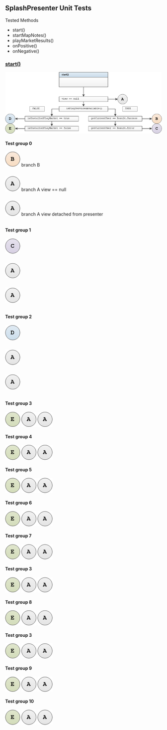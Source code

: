 ## SplashPresenter Unit Tests

Tested Methods

-  start()
- startMapNotes()
- playMarketResults()
- onPositive()
- onNegative()

### <u>start()</u>

![](unit/splash_presenter_start.png)

#### Test group 0	

![](unit/b.png)  branch B

```

```

![](unit/a.png)	branch A 	view == null

```

```

![](unit/a.png)	branch A	view detached from presenter

```

```

#### Test group 1

 ![](unit/c.png)

```

```

![](unit/a.png) 

```

```

![](unit/a.png) 

```

```

#### Test group 2

![](unit/d.png) 

```

```

![](unit/a.png) 

```

```

![](unit/a.png)  

```

```

#### Test group 3

![](unit/e.png) 
![](unit/a.png) 
![](unit/a.png) 

#### Test group 4

![](unit/e.png) 
![](unit/a.png) 
![](unit/a.png) 

#### Test group 5

![](unit/e.png) 
![](unit/a.png) 
![](unit/a.png) 

#### Test group 6

![](unit/e.png) 
![](unit/a.png) 
![](unit/a.png) 

#### Test group 7

![](unit/e.png) 
![](unit/a.png) 
![](unit/a.png) 

#### Test group 3

![](unit/e.png) 
![](unit/a.png) 
![](unit/a.png) 

#### Test group 8

![](unit/e.png) 
![](unit/a.png) 
![](unit/a.png) 

#### Test group 3

![](unit/e.png) 
![](unit/a.png) 
![](unit/a.png) 

#### Test group 9

![](unit/e.png) 
![](unit/a.png) 
![](unit/a.png) 

#### Test group 10

![](unit/e.png) 
![](unit/a.png) 
![](unit/a.png) 


